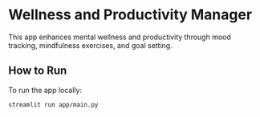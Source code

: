 # Wellness and Productivity Manager

This app enhances mental wellness and productivity through mood tracking, mindfulness exercises, and goal setting.

## How to Run
To run the app locally:
```bash
streamlit run app/main.py
